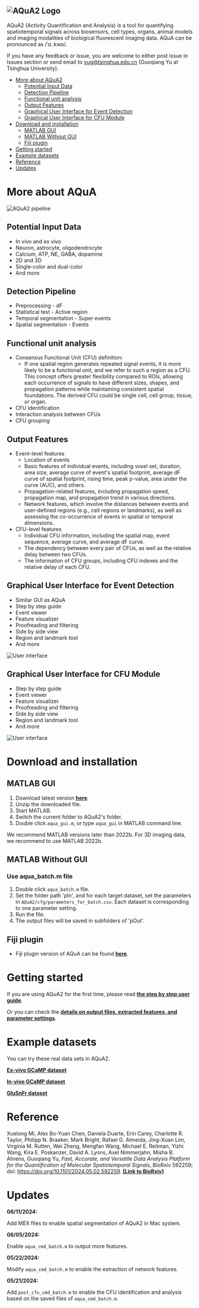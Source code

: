 ![AQuA2 Logo](img/logo1.png)
----------------------------------
AQuA2 (Activity Quantification and Analysis) is a tool for quantifying spatiotemporal signals across biosensors, cell types, organs,  animal models and imaging modalities of biological fluorescent imaging data. AQuA can be pronounced as /ˈɑː.kwə/.

If you have any feedback or issue, you are welcome to either post issue in Issues section or send email to yug@tsinghua.edu.cn (Guoqiang Yu at Tsinghua University).

- [More about AQuA2](#more-about-aqua)
  - [Potential Input Data](#potential-input-data)
  - [Detection Pipeline](#detection-pipeline)
  - [Functional unit analysis](#functional-unit-analysis)
  - [Output Features](#output-features)
  - [Graphical User Interface for Event Detection](#graphical-user-interface-for-event-detection)
  - [Graphical User Interface for CFU Module](#Graphical-User-Interface-for-CFU-Module)
- [Download and installation](#download-and-installation)
  - [MATLAB GUI](#matlab-gui)
  - [MATLAB Without GUI](#matlab-without-gui)
  - [Fiji plugin](#fiji-plugin)
- [Getting started](#getting-started)
- [Example datasets](#example-datasets)
- [Reference](#reference)
- [Updates](#updates)

# More about AQuA

![AQuA2 pipeline](img/Fig_pipeline.png)

## Potential Input Data
* In vivo and ex vivo
* Neuron, astrocyte, oligodendrocyte 
* Calcium, ATP, NE, GABA, dopamine
* 2D and 3D
* Single-color and dual-color 
* And more

## Detection Pipeline
* Preprocessing - dF
* Statistical test - Active region
* Temporal segmentation - Super events
* Spatial segmentation - Events

## Functional unit analysis
* Consensus Functional Unit (CFU) definition: 
  - If one spatial region generates repeated signal events, it is more likely to be a functional unit, and we refer to such a region as a CFU. This concept offers greater flexibility compared to ROIs, allowing each occurrence of signals to have different sizes, shapes, and propagation patterns while maintaining consistent spatial foundations. The derived CFU could be single cell, cell group, tissue, or organ.
* CFU identification
* Interaction analysis between CFUs
* CFU grouping

## Output Features
- Event-level features
  - Location of events
  - Basic features of individual events, including voxel set, duration, area size, average curve of event's spatial footprint, average dF curve of spatial footprint, rising time, peak p-value, area under the curve (AUC), and others.
  - Propagation-related features, including propagation speed, propagation map, and propagation trend in various directions.
  - Network features, which involve the distances between events and user-defined regions (e.g., cell regions or landmarks), as well as assessing the co-occurrence of events in spatial or temporal dimensions.
- CFU-level features
  - Individual CFU information, including the spatial map, event sequence, average curve, and average dF curve.
  - The dependency between every pair of CFUs, as well as the relative delay between two CFUs.
  - The information of CFU groups, including CFU indexes and the relative delay of each CFU.


## Graphical User Interface for Event Detection
* Similar GUI as AQuA
* Step by step guide
* Event viewer
* Feature visualizer
* Proofreading and filtering
* Side by side view
* Region and landmark tool
* And more

![User interface](img/gui_event.png)

## Graphical User Interface for CFU Module
* Step by step guide
* Event viewer
* Feature visualizer
* Proofreading and filtering
* Side by side view
* Region and landmark tool
* And more

![User interface](img/gui_CFU.png)

# Download and installation
## MATLAB GUI

1. Download latest version **[here](https://github.com/yu-lab-vt/AQuA2/archive/master.zip)**.
2. Unzip the downloaded file.
3. Start MATLAB.
4. Switch the current folder to AQuA2's folder.
5. Double click `aqua_gui.m`, or type `aqua_gui` in MATLAB command line.

We recommend MATLAB versions later than 2022b.
For 3D imaging data, we recommend to use MATLAB 2022b.

## MATLAB Without GUI
### Use aqua_batch.m file
1. Double click `aqua_batch.m` file.
2. Set the folder path 'pIn', and for each target dataset, set the parameters in `AQuA2/cfg/parameters_for_batch.csv`. Each dataset is corresponding to one parameter setting.
3. Run the file.
4. The output files will be saved in subfolders of 'pOut'.

## Fiji plugin
- Fiji plugin version of AQuA can be found **[here](https://github.com/yu-lab-vt/AQuA2-Fiji)**.

# Getting started
If you are using AQuA2 for the first time, please read
**[the step by step user guide](https://docs.google.com/presentation/d/1KgD0E8SUG3SZ61QLi0il68QYY3bpcy6Z/edit?usp=drive_link&ouid=104552898625388575115&rtpof=true&sd=true)**.

Or you can check the **[details on output files, extracted features, and parameter settings](https://docs.google.com/document/d/1mp3KjGIKosOzfy2TrVlTAvzdzEjy_fra/edit?usp=drive_link&ouid=104552898625388575115&rtpof=true&sd=true)**.

# Example datasets
You can try these real data sets in AQuA2.

**[Ex-vivo GCaMP dataset](https://drive.google.com/open?id=13tNSFQ1BFV__42TY0lZbHd1VYTRfNyfD)**

**[In-vivo GCaMP dataset](https://drive.google.com/open?id=1TjfFzlg_6BxsFX_l3-P92M5Rp_5j6wiM)**

**[GluSnFr dataset](https://drive.google.com/open?id=1XFJBE18sQTa6svXXRV1TidgNPSv-ldtY)**


# Reference
Xuelong Mi, Alex Bo-Yuan Chen, Daniela Duarte, Erin Carey, Charlotte R. Taylor, Philipp N. Braaker, Mark Bright, Rafael G. Almeida, Jing-Xuan Lim, Virginia M. Rutten, Wei Zheng, Mengfan Wang, Michael E. Reitman, Yizhi Wang, Kira E. Poskanzer, David A. Lyons, Axel Nimmerjahn, Misha B. Ahrens, Guoqiang Yu, *Fast, Accurate, and Versatile Data Analysis Platform for the Quantification of Molecular Spatiotemporal Signals*, BioRxiv 592259; doi: https://doi.org/10.1101/2024.05.02.592259. **[[Link to BioRxiv]](https://doi.org/10.1101/2024.05.02.592259)**

# Updates

**06/11/2024:** 

Add MEX files to enable spatial segmentation of AQuA2 in Mac system.

**06/05/2024:** 

Enable `aqua_cmd_batch.m` to output more features.

**05/22/2024:** 

Modify `aqua_cmd_batch.m` to enable the extraction of network features.

**05/21/2024:** 

Add `post_cfu_cmd_batch.m` to enable the CFU identification and analysis based on the saved files of `aqua_cmd_batch.m`.
